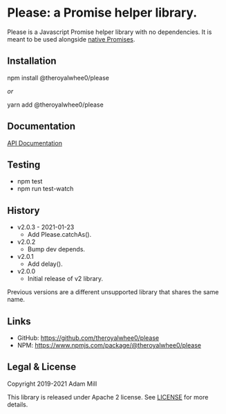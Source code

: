 # Please: a Promise helper library.
Please is a Javascript Promise helper library with no dependencies. It is meant to be used alongside [native Promises](https://developer.mozilla.org/en-US/docs/Web/JavaScript/Reference/Global_Objects/Promise).


## Installation
npm install @theroyalwhee0/please

*or*

yarn add @theroyalwhee0/please


## Documentation
[API Documentation](https://theroyalwhee0.github.io/please/)


## Testing
- npm test
- npm run test-watch


## History
- v2.0.3 - 2021-01-23
  - Add Please.catchAs().
- v2.0.2
  - Bump dev depends.
- v2.0.1
  - Add delay().
- v2.0.0
  - Initial release of v2 library.

Previous versions are a different unsupported library that shares the same name.


## Links
- GitHub: https://github.com/theroyalwhee0/please
- NPM: https://www.npmjs.com/package/@theroyalwhee0/please


## Legal & License
Copyright 2019-2021 Adam Mill

This library is released under Apache 2 license. See [LICENSE](https://github.com/theroyalwhee0/please/blob/master/LICENSE) for more details.
